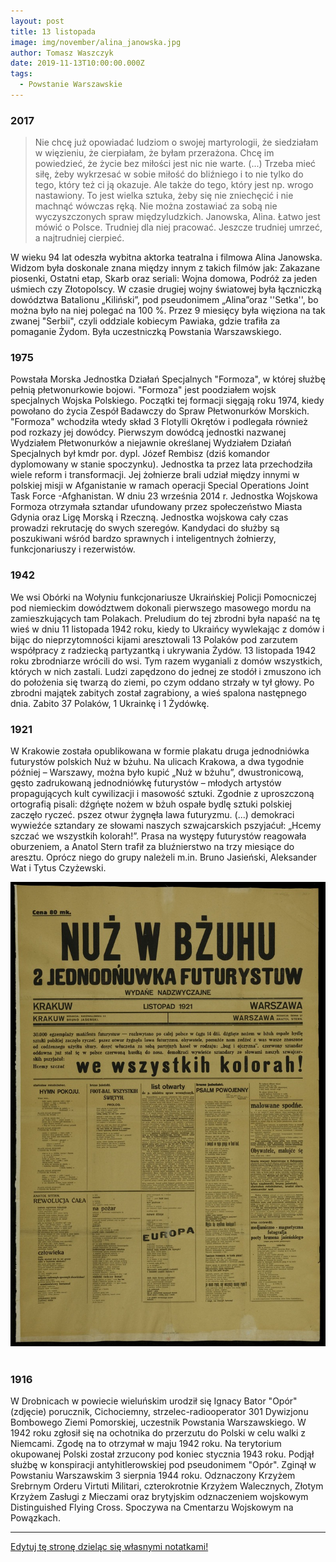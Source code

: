 ```yaml
---
layout: post
title: 13 listopada
image: img/november/alina_janowska.jpg
author: Tomasz Waszczyk
date: 2019-11-13T10:00:00.000Z
tags:
  - Powstanie Warszawskie
---
```


### 2017

> Nie chcę już opowiadać ludziom o swojej martyrologii, że siedziałam w więzieniu, że cierpiałam, że byłam przerażona. Chcę im powiedzieć, że życie bez miłości jest nic nie warte. (...) Trzeba mieć siłę, żeby wykrzesać w sobie miłość do bliźniego i to nie tylko do tego, który też ci ją okazuje. Ale także do tego, który jest np. wrogo nastawiony. To jest wielka sztuka, żeby się nie zniechęcić i nie machnąć wówczas ręką. Nie można zostawiać za sobą nie wyczyszczonych spraw międzyludzkich. Janowska, Alina.
> Łatwo jest mówić o Polsce. Trudniej dla niej pracować. Jeszcze trudniej umrzeć, a najtrudniej cierpieć.

W wieku 94 lat odeszła wybitna aktorka teatralna i filmowa Alina Janowska.
Widzom była doskonale znana między innym z takich filmów jak: Zakazane piosenki, Ostatni etap, Skarb oraz seriali: Wojna domowa, Podróż za jeden uśmiech czy Złotopolscy.
W czasie drugiej wojny światowej była łączniczką dowództwa Batalionu „Kiliński”, pod pseudonimem „Alina”oraz ''Setka'', bo można było na niej polegać na 100 %. Przez 9 miesięcy była więziona na tak zwanej "Serbii", czyli oddziale kobiecym Pawiaka, gdzie trafiła za pomaganie Żydom. Była uczestniczką Powstania Warszawskiego.

### 1975

Powstała Morska Jednostka Działań Specjalnych "Formoza", w której służbę pełnią płetwonurkowie bojowi. "Formoza" jest poodziałem wojsk specjalnych Wojska Polskiego.
Początki tej formacji sięgają roku 1974, kiedy powołano do życia Zespół Badawczy do Spraw Płetwonurków Morskich. "Formoza" wchodziła wtedy skład 3 Flotylli Okrętów i podlegała również pod rozkazy jej dowódcy. Pierwszym dowódcą jednostki nazwanej Wydziałem Płetwonurków a niejawnie określanej Wydziałem Działań Specjalnych był
kmdr por. dypl. Józef Rembisz (dziś komandor dyplomowany w stanie spoczynku).
Jednostka ta przez lata przechodziła wiele reform i transformacji. Jej żołnierze brali udział między innymi w polskiej misji w Afganistanie w ramach operacji Special Operations Joint Task Force -Afghanistan.
W dniu 23 września 2014 r. Jednostka Wojskowa Formoza otrzymała
sztandar ufundowany przez społeczeństwo Miasta Gdynia oraz Ligę Morską i Rzeczną.
Jednostka wojskowa cały czas prowadzi rekrutację do swych szeregów. Kandydaci do służby są poszukiwani wśród bardzo sprawnych i inteligentnych żołnierzy,
funkcjonariuszy i rezerwistów.

### 1942

We wsi Obórki na Wołyniu funkcjonariusze Ukraińskiej Policji Pomocniczej pod niemieckim dowództwem dokonali pierwszego masowego mordu na zamieszkujących tam Polakach.
Preludium do tej zbrodni była napaść na tę wieś w dniu 11 listopada 1942 roku, kiedy to Ukraińcy wywlekając z domów i bijąc do nieprzytomności kijami aresztowali 13 Polaków pod zarzutem współpracy z radziecką partyzantką i ukrywania Żydów.
13 listopada 1942 roku zbrodniarze wrócili do wsi. Tym razem wyganiali z domów wszystkich, których w nich zastali. Ludzi zapędzono do jednej ze stodół i zmuszono ich do położenia się twarzą do ziemi, po czym oddano strzały w tył głowy. Po zbrodni majątek zabitych został zagrabiony, a wieś spalona następnego dnia. Zabito 37 Polaków, 1 Ukrainkę i 1 Żydówkę.

### 1921

W Krakowie została opublikowana w formie plakatu druga jednodniówka futurystów polskich Nuż w bżuhu.
Na ulicach Krakowa, a dwa tygodnie później – Warszawy, można było kupić „Nuż w bżuhu”, dwustronicową, gęsto zadrukowaną jednodniówkę futurystów – młodych artystów propagujących kult cywilizacji i masowość sztuki. Zgodnie z uproszczoną ortografią pisali: dźgńęte nożem w bżuh ospałe bydlę sztuki polskiej zaczęło ryczeć. pszez otwur żygnęła lawa futuryzmu. (...) demokraci wywieźće sztandary ze słowami naszych szwajcarskich pszyjaćuł: „Hcemy szczać we wszystkih kolorah!”. Prasa na występy futurystów reagowała oburzeniem, a Anatol Stern trafił za bluźnierstwo na trzy miesiące do aresztu. Oprócz niego do grupy należeli m.in. Bruno Jasieński, Aleksander Wat i Tytus Czyżewski.

<img src="./img/november/nuz.jpg"><br><br>

### 1916

W Drobnicach w powiecie wieluńskim urodził się Ignacy Bator "Opór" (zdjęcie) porucznik, Cichociemny, strzelec-radiooperator 301 Dywizjonu Bombowego Ziemi Pomorskiej, uczestnik Powstania Warszawskiego.
W 1942 roku zgłosił się na ochotnika do przerzutu do Polski w celu walki z Niemcami. Zgodę na to otrzymał w maju 1942 roku. Na terytorium okupowanej Polski został zrzucony pod koniec stycznia 1943 roku. Podjął służbę w konspiracji antyhitlerowskiej pod pseudonimem "Opór". Zginął w Powstaniu
Warszawskim 3 sierpnia 1944 roku.
Odznaczony Krzyżem Srebrnym Orderu Virtuti Militari, czterokrotnie Krzyżem Walecznych, Złotym Krzyżem Zasługi z Mieczami oraz brytyjskim odznaczeniem wojskowym Distinguished Flying Cross.
Spoczywa na Cmentarzu Wojskowym na Powązkach.

---

<a href="https://github.com/TomaszWaszczyk/historia.waszczyk.com/edit/master/src/content/november-13.md" target="_blank">Edytuj tę stronę dzieląc się własnymi notatkami!</a>
